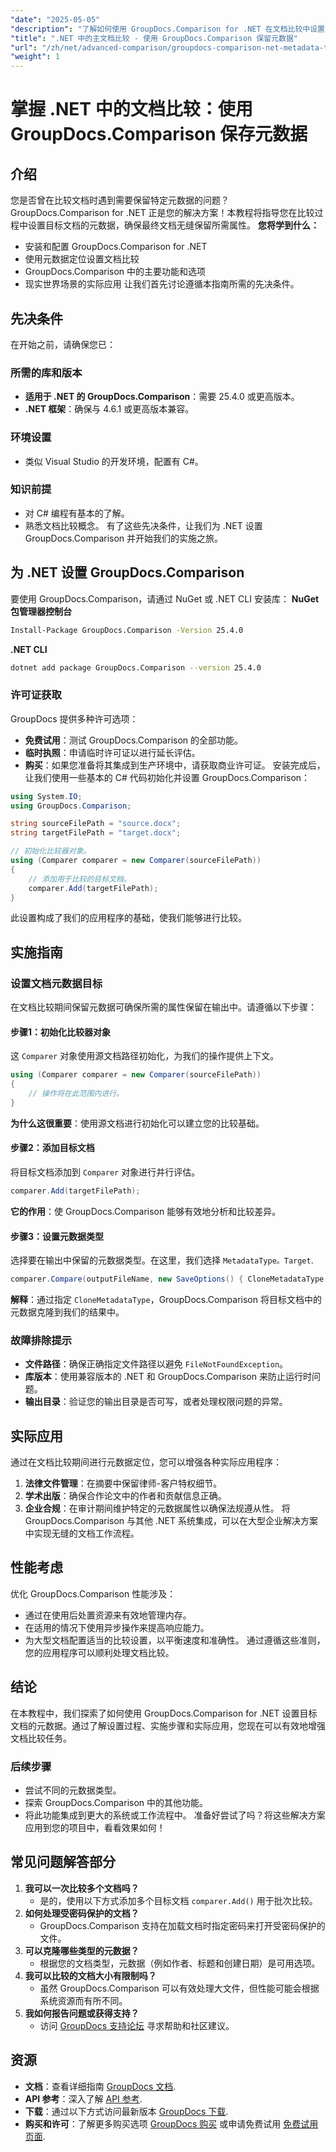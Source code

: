 ```yaml
---
"date": "2025-05-05"
"description": "了解如何使用 GroupDocs.Comparison for .NET 在文档比较中设置元数据目标。提升您的文档管理技能，并确保元数据的准确保存。"
"title": ".NET 中的主文档比较 - 使用 GroupDocs.Comparison 保留元数据"
"url": "/zh/net/advanced-comparison/groupdocs-comparison-net-metadata-target/"
"weight": 1
---
```


# 掌握 .NET 中的文档比较：使用 GroupDocs.Comparison 保存元数据
## 介绍
您是否曾在比较文档时遇到需要保留特定元数据的问题？GroupDocs.Comparison for .NET 正是您的解决方案！本教程将指导您在比较过程中设置目标文档的元数据，确保最终文档无缝保留所需属性。
**您将学到什么：**
- 安装和配置 GroupDocs.Comparison for .NET
- 使用元数据定位设置文档比较
- GroupDocs.Comparison 中的主要功能和选项
- 现实世界场景的实际应用
让我们首先讨论遵循本指南所需的先决条件。
## 先决条件
在开始之前，请确保您已：
### 所需的库和版本
- **适用于 .NET 的 GroupDocs.Comparison**：需要 25.4.0 或更高版本。
- **.NET 框架**：确保与 4.6.1 或更高版本兼容。
### 环境设置
- 类似 Visual Studio 的开发环境，配置有 C#。
### 知识前提
- 对 C# 编程有基本的了解。
- 熟悉文档比较概念。
有了这些先决条件，让我们为 .NET 设置 GroupDocs.Comparison 并开始我们的实施之旅。
## 为 .NET 设置 GroupDocs.Comparison
要使用 GroupDocs.Comparison，请通过 NuGet 或 .NET CLI 安装库：
**NuGet 包管理器控制台**
```bash
Install-Package GroupDocs.Comparison -Version 25.4.0
```
**.NET CLI**
```bash
dotnet add package GroupDocs.Comparison --version 25.4.0
```
### 许可证获取
GroupDocs 提供多种许可选项：
- **免费试用**：测试 GroupDocs.Comparison 的全部功能。
- **临时执照**：申请临时许可证以进行延长评估。
- **购买**：如果您准备将其集成到生产环境中，请获取商业许可证。
安装完成后，让我们使用一些基本的 C# 代码初始化并设置 GroupDocs.Comparison：
```csharp
using System.IO;
using GroupDocs.Comparison;

string sourceFilePath = "source.docx";
string targetFilePath = "target.docx";

// 初始化比较器对象。
using (Comparer comparer = new Comparer(sourceFilePath))
{
    // 添加用于比较的目标文档。
    comparer.Add(targetFilePath);
}
```
此设置构成了我们的应用程序的基础，使我们能够进行比较。
## 实施指南
### 设置文档元数据目标
在文档比较期间保留元数据可确保所需的属性保留在输出中。请遵循以下步骤：
#### 步骤1：初始化比较器对象
这 `Comparer` 对象使用源文档路径初始化，为我们的操作提供上下文。
```csharp
using (Comparer comparer = new Comparer(sourceFilePath))
{
    // 操作将在此范围内进行。
}
```
**为什么这很重要**：使用源文档进行初始化可以建立您的比较基础。
#### 步骤2：添加目标文档
将目标文档添加到 `Comparer` 对象进行并行评估。
```csharp
comparer.Add(targetFilePath);
```
**它的作用**：使 GroupDocs.Comparison 能够有效地分析和比较差异。
#### 步骤3：设置元数据类型
选择要在输出中保留的元数据类型。在这里，我们选择 `MetadataType。Target`.
```csharp
comparer.Compare(outputFileName, new SaveOptions() { CloneMetadataType = MetadataType.Target });
```
**解释**：通过指定 `CloneMetadataType`，GroupDocs.Comparison 将目标文档中的元数据克隆到我们的结果中。
### 故障排除提示
- **文件路径**：确保正确指定文件路径以避免 `FileNotFoundException`。
- **库版本**：使用兼容版本的 .NET 和 GroupDocs.Comparison 来防止运行时问题。
- **输出目录**：验证您的输出目录是否可写，或者处理权限问题的异常。
## 实际应用
通过在文档比较期间进行元数据定位，您可以增强各种实际应用程序：
1. **法律文件管理**：在摘要中保留律师-客户特权细节。
2. **学术出版**：确保合作论文中的作者和贡献信息正确。
3. **企业合规**：在审计期间维护特定的元数据属性以确保法规遵从性。
将 GroupDocs.Comparison 与其他 .NET 系统集成，可以在大型企业解决方案中实现无缝的文档工作流程。
## 性能考虑
优化 GroupDocs.Comparison 性能涉及：
- 通过在使用后处置资源来有效地管理内存。
- 在适用的情况下使用异步操作来提高响应能力。
- 为大型文档配置适当的比较设置，以平衡速度和准确性。
通过遵循这些准则，您的应用程序可以顺利处理文档比较。
## 结论
在本教程中，我们探索了如何使用 GroupDocs.Comparison for .NET 设置目标文档的元数据。通过了解设置过程、实施步骤和实际应用，您现在可以有效地增强文档比较任务。
### 后续步骤
- 尝试不同的元数据类型。
- 探索 GroupDocs.Comparison 中的其他功能。
- 将此功能集成到更大的系统或工作流程中。
准备好尝试了吗？将这些解决方案应用到您的项目中，看看效果如何！
## 常见问题解答部分
1. **我可以一次比较多个文档吗？**
   - 是的，使用以下方式添加多个目标文档 `comparer.Add()` 用于批次比较。
2. **如何处理受密码保护的文档？**
   - GroupDocs.Comparison 支持在加载文档时指定密码来打开受密码保护的文件。
3. **可以克隆哪些类型的元数据？**
   - 根据您的文档类型，元数据（例如作者、标题和创建日期）是可用选项。
4. **我可以比较的文档大小有限制吗？**
   - 虽然 GroupDocs.Comparison 可以有效处理大文件，但性能可能会根据系统资源而有所不同。
5. **我如何报告问题或获得支持？**
   - 访问 [GroupDocs 支持论坛](https://forum.groupdocs.com/c/comparison) 寻求帮助和社区建议。
## 资源
- **文档**：查看详细指南 [GroupDocs 文档](https://docs。groupdocs.com/comparison/net/).
- **API 参考**：深入了解 [API 参考](https://reference。groupdocs.com/comparison/net/).
- **下载**：通过以下方式访问最新版本 [GroupDocs 下载](https://releases。groupdocs.com/comparison/net/).
- **购买和许可**：了解更多购买选项 [GroupDocs 购买](https://purchase.groupdocs.com/buy) 或申请免费试用 [免费试用页面](https://releases。groupdocs.com/comparison/net/).